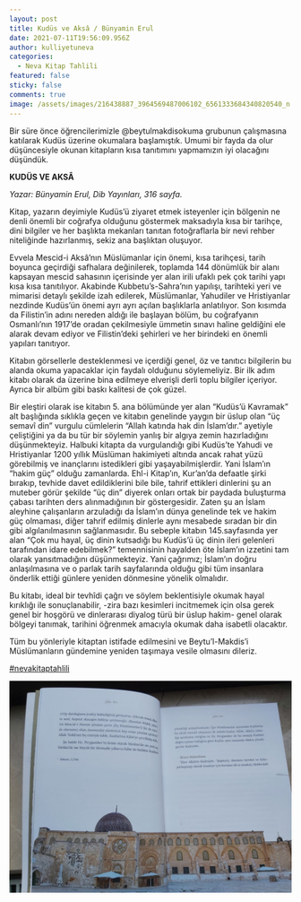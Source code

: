 ```yaml
---
layout: post
title: Kudüs ve Aksâ / Bünyamin Erul
date: 2021-07-11T19:56:09.956Z
author: kulliyetuneva
categories:
  - Neva Kitap Tahlili
featured: false
sticky: false
comments: true
image: /assets/images/216438887_3964569487006102_6561333684340820540_n.jpg
---
```

<!--StartFragment-->

Bir süre önce öğrencilerimizle @beytulmakdisokuma grubunun çalışmasına katılarak Kudüs üzerine okumalara başlamıştık. Umumi bir fayda da olur düşüncesiyle okunan kitapların kısa tanıtımını yapmamızın iyi olacağını düşündük. 

**KUDÜS VE AKSÂ** 

*Yazar: Bünyamin Erul, Dib Yayınları, 316 sayfa.*

Kitap, yazarın deyimiyle Kudüs’ü ziyaret etmek isteyenler için bölgenin ne denli önemli bir coğrafya olduğunu göstermek maksadıyla kısa bir tarihçe, dini bilgiler ve her başlıkta mekanları tanıtan fotoğraflarla bir nevi rehber niteliğinde hazırlanmış, sekiz ana başlıktan oluşuyor. 

Evvela Mescid-i Aksâ’nın Müslümanlar için önemi, kısa tarihçesi, tarih boyunca geçirdiği safhalara değinilerek, toplamda 144 dönümlük bir alanı kapsayan mescid sahasının içerisinde yer alan irili ufaklı pek çok tarihi yapı kısa kısa tanıtılıyor. Akabinde Kubbetu’s-Sahra’nın yapılışı, tarihteki yeri ve mimarisi detaylı şekilde izah edilerek, Müslümanlar, Yahudiler ve Hristiyanlar nezdinde Kudüs’ün önemi ayrı ayrı açılan başlıklarla anlatılıyor. Son kısımda da Filistin’in adını nereden aldığı ile başlayan bölüm, bu coğrafyanın Osmanlı’nın 1917’de oradan çekilmesiyle ümmetin sınavı haline geldiğini ele alarak devam ediyor ve Filistin’deki şehirleri ve her birindeki en önemli yapıları tanıtıyor. 

Kitabın görsellerle desteklenmesi ve içerdiği genel, öz ve tanıtıcı bilgilerin bu alanda okuma yapacaklar için faydalı olduğunu söylemeliyiz. Bir ilk adım kitabı olarak da üzerine bina edilmeye elverişli derli toplu bilgiler içeriyor. Ayrıca bir albüm gibi baskı kalitesi de çok güzel. 

Bir eleştiri olarak ise kitabın 5. ana bölümünde yer alan “Kudüs’ü Kavramak” alt başlığında sıklıkla geçen ve kitabın genelinde yaygın bir üslup olan “üç semavî din” vurgulu cümlelerin “Allah katında hak din İslam’dır.” ayetiyle çeliştiğini ya da bu tür bir söylemin yanlış bir algıya zemin hazırladığını düşünmekteyiz. Halbuki kitapta da vurgulandığı gibi Kudüs’te Yahudi ve Hristiyanlar 1200 yıllık Müslüman hakimiyeti altında ancak rahat yüzü görebilmiş ve inançlarını istedikleri gibi yaşayabilmişlerdir. Yani İslam’ın “hakim güç” olduğu zamanlarda. Ehl-i Kitap’ın, Kur’an’da defaatle şirki bırakıp, tevhide davet edildiklerini bile bile, tahrif ettikleri dinlerini şu an muteber görür şekilde “üç din” diyerek onları ortak bir paydada buluşturma çabası tarihten ders alınmadığının bir göstergesidir. Zaten şu an İslam aleyhine çalışanların arzuladığı da İslam’ın dünya genelinde tek ve hakim güç olmaması, diğer tahrif edilmiş dinlerle aynı mesabede sıradan bir din gibi algılanılmasının sağlanmasıdır. Bu sebeple kitabın 145.sayfasında yer alan “Çok mu hayal, üç dinin kutsadığı bu Kudüs’ü üç dinin ileri gelenleri tarafından idare edebilmek?” temennisinin hayalden öte İslam’ın izzetini tam olarak yansıtmadığını düşünmekteyiz. Yani çağrımız; İslam’ın doğru anlaşılmasına ve o parlak tarih sayfalarında olduğu gibi tüm insanlara önderlik ettiği günlere yeniden dönmesine yönelik olmalıdır. 

Bu kitabı, ideal bir tevhîdi çağrı ve söylem beklentisiyle okumak hayal kırıklığı ile sonuçlanabilir, -zira bazı kesimleri incitmemek için olsa gerek genel bir hoşgörü ve dinlerarası diyalog türü bir üslup hakim- genel olarak bölgeyi tanımak, tarihini öğrenmek amacıyla okumak daha isabetli olacaktır. 

Tüm bu yönleriyle kitaptan istifade edilmesini ve Beytu’l-Makdis’i Müslümanların gündemine yeniden taşımaya vesile olmasını dileriz.

[\#nevakitaptahlili](https://www.facebook.com/hashtag/nevakitaptahlili?__eep__=6&__cft__[0]=AZWlaILdzxQz1Q1OqwrgNUHdWZJEIJWUFvd69kdmyyczL0z0TBxd_FK-z46-3SlKzK9GO4y9Fnc5aXeg-ZoEvmHCuW2S12E1R9Pmv6t1rTwfh30yNpTlYcXzwboZmZZwNmo&__tn__=*NK-R)

![](/assets/images/217546625_3964569780339406_7173025781588837122_n.jpg)

<!--EndFragment-->